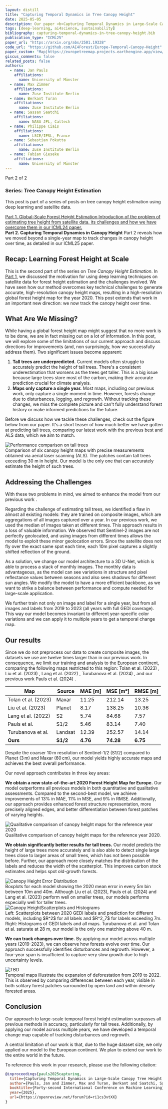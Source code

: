 ```yaml
---
layout: distill
title: "Capturing Temporal Dynamics in Tree Canopy Height"
date: 2025-05-05
description: Our paper <b>Capturing Temporal Dynamics in Large-Scale Canopy Tree Height Estimation</b> was accepted to <b>ICML 2025</b>! In this work, we present a novel approach to generate large-scale, high-resolution canopy height maps over time. Using Sentinel-2 time series satellite data and GEDI LiDAR data as ground truth, we present the first 10m resolution temporal canopy height map of the European continent for the period 2019-2022. Our pipeline and the resulting temporal height map are publicly available, enabling comprehensive large-scale monitoring of forests.
tags: [deep-learning, ai4science, sustainability]
bibliography: capturing-temporal-dynamics-in-tree-canopy-height.bib
publication_type: "ICML25"
paper_url: "https://arxiv.org/abs/2501.19328"
code_url: "https://github.com/AI4Forest/Europe-Temporal-Canopy-Height"
paper_custom: "Map|https://europetreemap.projects.earthengine.app/view/temporalcanopyheight"
giscus_comments: false
related_posts: false
authors:
  - name: Jan Pauls
    affiliations:
      name: University of Münster
  - name: Max Zimmer
    affiliations:
      name: Zuse Institute Berlin
  - name: Berkant Turan
    affiliations:
      name: Zuse Institute Berlin
  - name: Sassan Saatchi
    affiliations:
      name: NASA JPL, Caltech
  - name: Philippe Ciais
    affiliations:
      name: LSCE/IPSL, France
  - name: Sebastian Pokutta
    affiliations:
      name: Zuse Institute Berlin
  - name: Fabian Gieseke
    affiliations:
      name: University of Münster
---
```


<div class="series-nav">
  <div class="series-header">
    <div class="title-row">
      <span class="part-badge">Part 2 of 2</span>
      <h3>Series: Tree Canopy Height Estimation</h3>
    </div>
    <p>This post is part of a series of posts on tree canopy height estimation using deep learning and satellite data.</p>
  </div>
  <div class="posts">
    <a href="/blog/2025/estimating-canopy-height-at-scale/" class="post inactive">
      <div class="post-content">
        <span class="post-title">Part 1. Global-Scale Forest Height Estimation</span>
        <span class="post-description">Introduction of the problem of estimating tree height from satellite data, its challenges and how we have overcome them in our ICML24 paper.</span>
      </div>
    </a>
    <div class="post">
      <div class="post-content">
        <strong class="post-title current">Part 2. Capturing Temporal Dynamics in Canopy Height</strong>
        <span class="post-description">Part 2 reveals how we moved beyond a single-year map to track changes in canopy height over time, as detailed in our ICML25 paper.</span>
      </div>
    </div>
  </div>
</div>


## Recap: Learning Forest Height at Scale

This is the second part of the series on *Tree Canopy Height Estimation*. In [Part 1](/blog/2025/estimating-canopy-height-at-scale/), we discussed the motivation for using deep 
learning techniques on satellite data for forest height estimation and the challenges involved. We have seen how our method overcomes key technical challenges to generate accurate, high-resolution canopy height maps, resulting in a high-resolution global forest height map for the year 2020. This post extends that work in an important new direction: we now track the canopy height over time.

## What Are We Missing?

While having a global forest height map might suggest that no more work is to be done, we are in fact missing out on a lot of information. In this post, we will explore some of the limitations of our current approach and discuss directions for improvements (and, non surprisingly, how we successfully address them). Two significant issues become apparent:

1. **Tall trees are underpredicted.** Current models often struggle to accurately predict the height of tall trees. There's a consistent underestimation that worsens as the trees get taller. This is a big issue because large trees store most of the carbon, making their accurate prediction crucial for climate analysis.
2. **Maps only capture a single year.** Most maps, including our previous work, only capture a single moment in time. However, forests change due to disturbances, logging, and regrowth. Without tracking these changes, we miss the complete picture and can't fully understand forest history or make informed predictions for the future.

Before we discuss how we tackle these challenges, check out the figure below from our paper. It's a short teaser of how much better we have gotten at predicting tall trees, comparing our latest work with the previous best and ALS data, which we aim to match.

<div class="figure-container">
    <img src="/assets/img/blog_img/capturing-temporal-dynamics-in-tree-canopy-height/big_trees.jpeg" alt="Performance comparison on tall trees" style="max-width: 100%;" class="zoomable" data-zoomable>
    <div class="figure-caption">Comparison of six canopy height maps with precise measurements obtained via aerial laser scanning (ALS). The patches contain tall trees exceeding 30 m in height. Our model is the only one that can accurately estimate the height of such trees.</div>
</div>

## Addressing the Challenges

With these two problems in mind, we aimed to enhance the model from our previous work <d-cite key="paulsestimating"></d-cite>.

Regarding the challenge of estimating tall trees, we identified a flaw in almost all existing models: they are trained on composite images, which are aggregations of all images captured over a year. In our previous work, we used the median of images taken at different times. This approach results in a loss of valuable information. We observed that Sentinel-2 images are not perfectly geolocated, and using images from different times allows the model to exploit these minor geolocation errors. Since the satellite does not fly over the exact same spot each time, each 10m pixel captures a slightly shifted reflection of the ground.

As a solution, we change our model architecture to a 3D U-Net<d-cite key="cciccek20163d"></d-cite>, which is able to process a stack of monthly images. The monthly data is advantageous, as the model can see variations in structure and pixel reflectance values between seasons and also sees shadows for different sun angles. We modify the model to have a more efficient backbone, as we want to strike a balance between performance and compute needed for large-scale application.

We further train not only on image and label for a single year, but from all images and labels from 2019 to 2023 (all years with full GEDI coverage). This way our model becomes invariant to different year-specific color variations and we can apply it to multiple years to get a temporal change map.

## Our results

Since we do not preprocess our data to create composite images, the datasets we use are twelve times larger than in our previous work. In consequence, we limit our training and analysis to the European continent, comparing the following maps restricted to this region: Tolan et al. (2023) <d-cite key="tolan2023"></d-cite>, Liu et al. (2023) <d-cite key="liu2023"></d-cite>, Lang et al. (2022) <d-cite key="langGlobalCanopyHeight2022"></d-cite>, Turubanova et al. (2024) <d-cite key="turubanova_europe"></d-cite>, and our previous work Pauls et al. (2024) <d-cite key="paulsestimating"></d-cite>.

<div class="table-container">
<table>
    <thead>
        <tr>
            <th>Map</th>
            <th>Source</th>
            <th>MAE [m]</th>
            <th>MSE [m²]</th>
            <th>RMSE [m]</th>
        </tr>
    </thead>
    <tbody>
        <tr>
            <td>Tolan et al. (2023)</td>
            <td>Maxar</td>
            <td>11.25</td>
            <td>212.14</td>
            <td>13.25</td>
        </tr>
        <tr>
            <td>Liu et al. (2023)</td>
            <td>Planet</td>
            <td>8.17</td>
            <td>138.25</td>
            <td>10.36</td>
        </tr>
        <tr>
            <td>Lang et al. (2022)</td>
            <td>S2</td>
            <td>5.74</td>
            <td>84.68</td>
            <td>7.57</td>
        </tr>
        <tr>
            <td>Pauls et al.</td>
            <td>S1/2</td>
            <td>5.46</td>
            <td>83.14</td>
            <td>7.40</td>
        </tr>
        <tr>
            <td>Turubanova et al.</td>
            <td>Landsat</td>
            <td>12.39</td>
            <td>252.57</td>
            <td>14.14</td>
        </tr>
        <tr>
            <td><strong>Ours</strong></td>
            <td><strong>S1/2</strong></td>
            <td><strong>4.76</strong></td>
            <td><strong>74.28</strong></td>
            <td><strong>6.75</strong></td>
        </tr>
    </tbody>
</table>
<div class="table-caption">Despite the coarser 10 m resolution of Sentinel-1/2 (S1/2) compared to Planet (3 m) and Maxar (60 cm), our model yields highly accurate maps and achieves the best overall performance.</div>
</div>


Our novel approach contributes in three key areas:

**We obtain a new state-of-the-art 2020 Forest Height Map for Europe.**
Our model outperforms all previous models in both quantitative and qualitative assessments. Compared to the second-best model, we achieve improvements of 13% in MAE, 11% in MSE, and 9% in RMSE. Additionally, our approach provides enhanced forest structure representation, more precisely aligned edges, and better differentiation between forest patches of varying heights.


<div class="figure-container">
    <img src="/assets/img/blog_img/capturing-temporal-dynamics-in-tree-canopy-height/2020_comparison.jpeg" alt="Qualitative comparison of canopy height maps for the reference year 2020" style="max-width: 100%;" class="zoomable" data-zoomable>
    <div class="figure-caption">Qualitative comparison of canopy height maps for the reference year 2020.</div>
</div>

**We obtain significantly better results for tall trees.**
Our model predicts the height of large trees more accurately and is also able to detect single large trees close to larger areas of small trees, which has not been possible before. Further, our approach more closely matches the distribution of the labels and reduces the width of the scatterplot. This improves carbon stock estimates and helps spot old-growth forests.

<div class="figure-container">
    <img src="/assets/img/blog_img/capturing-temporal-dynamics-in-tree-canopy-height/error_height_distribution.jpeg" alt="Canopy Height Error Distribution" style="max-width: 100%;" class="zoomable" data-zoomable>
    <div class="figure-caption"> Boxplots for each model showing the 2020 mean error in every 5m bin between 10m and 40m. Although Liu et al. (2023), Pauls et al. (2024) and Lang et al. (2023) perform well on smaller trees, our models performs especially well for taller trees.</div>
</div>

<div class="figure-container">
    <img src="/assets/img/blog_img/capturing-temporal-dynamics-in-tree-canopy-height/combined_scatter_histo_plots.jpeg" alt="Canopy HeightScatterplots and Histograms" style="max-width: 100%;" class="zoomable" data-zoomable>
    <div class="figure-caption">Left: Scatterplots between 2020 GEDI labels and prediction for different models, including $R^2$ for all labels and $R^2_7$ for labels exceeding 7m. Right: Histograms of GEDI labels and all maps. Turubanova et al. and Tolan et al. saturate at 28 m, our model is the only one matching above 40 m.</div>
</div>


**We can track changes over time.** By applying our model across multiple years (2019-2023), we can observe how forests evolve over time. Our approach successfully identifies disturbances and regrowth. However, a four-year span is insufficient to capture very slow growth due to high uncertainty levels.


<div class="figure-container">
    <img src="/assets/img/blog_img/capturing-temporal-dynamics-in-tree-canopy-height/deforestation.jpeg" alt="TBD" style="max-width: 100%;" class="zoomable" data-zoomable>
    <div class="figure-caption">Temporal maps illustrate the expansion of deforestation from 2019 to 2022. This is observed by comparing differences between each year, visible in both solitary forest patches surrounded by open land and within densely forested areas.</div>
</div>



## Conclusion

Our approach to large-scale temporal forest height estimation surpasses all previous methods in accuracy, particularly for tall trees. Additionally, by applying our model across multiple years, we have developed a temporal change map capable of tracking disturbances and regrowth.

A central limitation of our work is that, due to the huge dataset size, we only applied our model to the European continent. We plan to extend our work to the entire world in the future.


To reference this work in your research, please use the following citation:

```bibtex
@inproceedings{pauls2025capturing,
  title={Capturing Temporal Dynamics in Large-Scale Canopy Tree Height Estimation},
  author={Pauls, Jan and Zimmer, Max and Turan, Berkant and Saatchi, Sassan and Ciais, Philippe and Pokutta, Sebastian and Gieseke, Fabian},
  booktitle={Forty-second International Conference on Machine Learning},
  year={2025},
  url={https://openreview.net/forum?id=ri1cs3vtXX}
}
```

